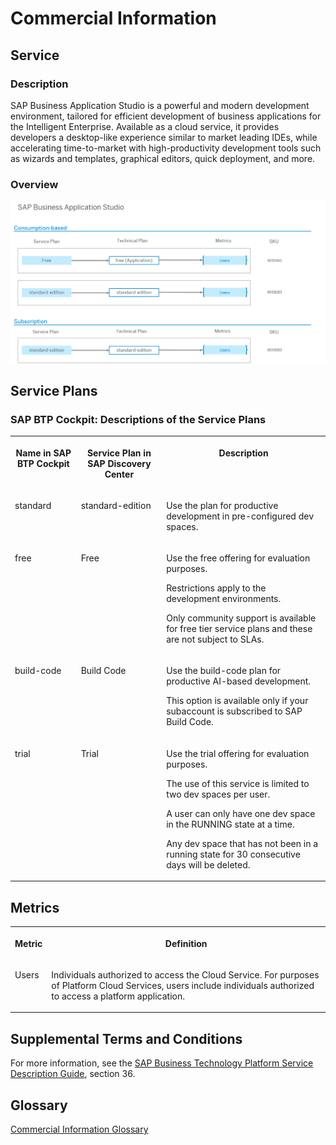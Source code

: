 <!-- loio58a858cc29534c13bb36ce883dd31a8e -->

# Commercial Information



<a name="loio58a858cc29534c13bb36ce883dd31a8e__section_gwp_yyy_5zb"/>

## Service



### Description

SAP Business Application Studio is a powerful and modern development environment, tailored for efficient development of business applications for the Intelligent Enterprise. Available as a cloud service, it provides developers a desktop-like experience similar to market leading IDEs, while accelerating time-to-market with high-productivity development tools such as wizards and templates, graphical editors, quick deployment, and more.



### Overview

![](images/Cost_Usage_Transparency_Graph_c180f1d.png)



<a name="loio58a858cc29534c13bb36ce883dd31a8e__section_hbp_bwc_w1c"/>

## Service Plans



### SAP BTP Cockpit: Descriptions of the Service Plans


<table>
<tr>
<th valign="top">

Name in SAP BTP Cockpit

</th>
<th valign="top">

Service Plan in SAP Discovery Center

</th>
<th valign="top">

Description

</th>
</tr>
<tr>
<td valign="top">

standard

</td>
<td valign="top">

standard-edition

</td>
<td valign="top">

Use the plan for productive development in pre-configured dev spaces.

</td>
</tr>
<tr>
<td valign="top">

free

</td>
<td valign="top">

Free

</td>
<td valign="top">

Use the free offering for evaluation purposes.

Restrictions apply to the development environments.

Only community support is available for free tier service plans and these are not subject to SLAs.

</td>
</tr>
<tr>
<td valign="top">

build-code

</td>
<td valign="top">

Build Code

</td>
<td valign="top">

Use the build-code plan for productive AI-based development.

This option is available only if your subaccount is subscribed to SAP Build Code.

</td>
</tr>
<tr>
<td valign="top">

trial

</td>
<td valign="top">

Trial

</td>
<td valign="top">

Use the trial offering for evaluation purposes.

The use of this service is limited to two dev spaces per user.

A user can only have one dev space in the RUNNING state at a time.

Any dev space that has not been in a running state for 30 consecutive days will be deleted.

</td>
</tr>
</table>



<a name="loio58a858cc29534c13bb36ce883dd31a8e__section_x43_x1z_5zb"/>

## Metrics


<table>
<tr>
<th valign="top">

Metric

</th>
<th valign="top">

Definition

</th>
</tr>
<tr>
<td valign="top">

Users

</td>
<td valign="top">

Individuals authorized to access the Cloud Service. For purposes of Platform Cloud Services, users include individuals authorized to access a platform application.

</td>
</tr>
</table>



<a name="loio58a858cc29534c13bb36ce883dd31a8e__section_mjy_gbz_5zb"/>

## Supplemental Terms and Conditions

For more information, see the [SAP Business Technology Platform Service Description Guide](https://www.sap.com/about/trust-center/agreements/cloud/cloud-services.html?sort=latest_desc&tag=language%3Aenglish&pdf-asset=82ce6fed-917e-0010-bca6-c68f7e60039b&page=1), section 36.



<a name="loio58a858cc29534c13bb36ce883dd31a8e__section_bl4_4tz_5zb"/>

## Glossary

[Commercial Information Glossary](https://help.sap.com/docs/help/5d771150f8f547c6bc604c7d674cf30d/7014f9db099148f1897c1bda5db21f39.html)

